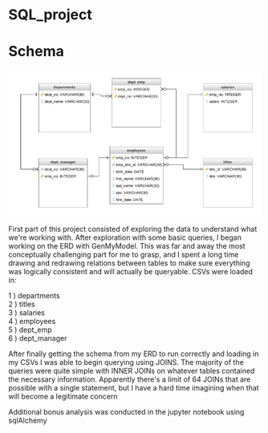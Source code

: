 # SQL_project

# Schema
![ERD](https://github.com/anPerger/SQL_project/blob/master/my_ERD.png)

First part of this project consisted of exploring the data to
understand what we're working with. After exploration with some basic
queries, I began working on the ERD with GenMyModel. This was far and
away the most conceptually challenging part for me to grasp, and I
spent a long time drawing and redrawing relations between tables to
make sure everything was logically consistent and will actually be
queryable. CSVs were loaded in:

1 ) departments  
2 ) titles  
3 ) salaries  
4 ) employees  
5 ) dept_emp  
6 ) dept_manager

After finally getting the schema from my ERD to run correctly and loading 
in my CSVs I was able to begin querying using JOINS. The majority of the 
queries were quite simple with INNER JOINs on whatever tables contained 
the necessary information. Apparently there's a limit of 64 JOINs that are
possible with a single statement, but I have a hard time imagining when 
that will become a legitimate concern

Additional bonus analysis was conducted in the jupyter notebook using sqlAlchemy
